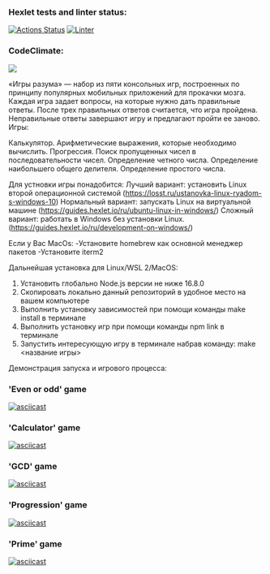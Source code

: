 ### Hexlet tests and linter status:
[![Actions Status](https://github.com/Zhar-anna/frontend-project-lvl1/workflows/hexlet-check/badge.svg)](https://github.com/Zhar-anna/frontend-project-lvl1/actions)
[![Linter](https://github.com/Zhar-anna/frontend-project-lvl1/actions/workflows/linter.yml/badge.svg)](https://github.com/Zhar-anna/frontend-project-lvl1/actions/workflows/linter.yml)
### CodeClimate:
<a href="https://codeclimate.com/github/Zhar-anna/frontend-project-lvl1/maintainability"><img src="https://api.codeclimate.com/v1/badges/6172a747d8878231068a/maintainability" /></a>

«Игры разума» — набор из пяти консольных игр, построенных по принципу популярных мобильных приложений для прокачки мозга. Каждая игра задает вопросы, на которые нужно дать правильные ответы. После трех правильных ответов считается, что игра пройдена. Неправильные ответы завершают игру и предлагают пройти ее заново. Игры:

Калькулятор. Арифметические выражения, которые необходимо вычислить.
Прогрессия. Поиск пропущенных чисел в последовательности чисел.
Определение четного числа.
Определение наибольшего общего делителя.
Определение простого числа. 


Для устновки игры понадобится:
Лучший вариант: установить Linux второй операционной системой (https://losst.ru/ustanovka-linux-ryadom-s-windows-10)
Нормальный вариант: запускать Linux на виртуальной машине (https://guides.hexlet.io/ru/ubuntu-linux-in-windows/)
Сложный вариант: работать в Windows без установки Linux. (https://guides.hexlet.io/ru/development-on-windows/)

Если у Вас MacOs:
-Установите homebrew как основной менеджер пакетов
-Установите iterm2

Дальнейшая установка для Linux/WSL 2/MacOS:

1. Установить глобально Node.js версии не ниже 16.8.0
2. Скопировать локально данный репозиторий в удобное место на вашем компьютере
3. Выполнить установку зависимостей при помощи команды make install в терминале
4. Выполнить установку игр при помощи команды npm link в терминале
5. Запустить интересующую игру в терминале набрав команду: make <название игры>

Демонстрация запуска и игрового процесса:

### 'Even or odd' game
[![asciicast](https://asciinema.org/a/492645.svg)](https://asciinema.org/a/492645)
### 'Calculator' game
[![asciicast](https://asciinema.org/a/492638.svg)](https://asciinema.org/a/492638)
### 'GCD' game
[![asciicast](https://asciinema.org/a/492933.svg)](https://asciinema.org/a/492933)
### 'Progression' game
[![asciicast](https://asciinema.org/a/493044.svg)](https://asciinema.org/a/493044)
### 'Prime' game
[![asciicast](https://asciinema.org/a/493350.svg)](https://asciinema.org/a/493350)
